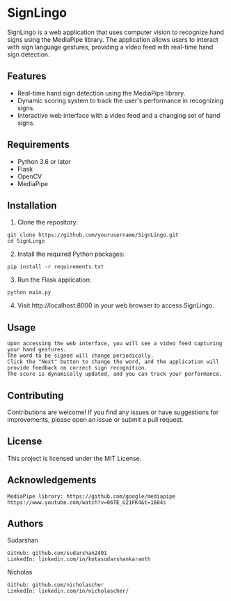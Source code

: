 # SignLingo

SignLingo is a web application that uses computer vision to recognize hand signs using the MediaPipe library. The application allows users to interact with sign language gestures, providing a video feed with real-time hand sign detection.

## Features

- Real-time hand sign detection using the MediaPipe library.
- Dynamic scoring system to track the user's performance in recognizing signs.
- Interactive web interface with a video feed and a changing set of hand signs.

## Requirements

- Python 3.6 or later
- Flask
- OpenCV
- MediaPipe

## Installation

1. Clone the repository:

```
git clone https://github.com/yourusername/SignLingo.git
cd SignLingo
```

2. Install the required Python packages:

```
pip install -r requirements.txt
```

3. Run the Flask application:

```
python main.py
```

4. Visit http://localhost:8000 in your web browser to access SignLingo.

## Usage

    Upon accessing the web interface, you will see a video feed capturing your hand gestures.
    The word to be signed will change periodically.
    Click the "Next" button to change the word, and the application will provide feedback on correct sign recognition.
    The score is dynamically updated, and you can track your performance.

## Contributing

Contributions are welcome! If you find any issues or have suggestions for improvements, please open an issue or submit a pull request.

## License

This project is licensed under the MIT License.

## Acknowledgements

    MediaPipe library: https://github.com/google/mediapipe
    https://www.youtube.com/watch?v=06TE_U21FK4&t=1684s

## Authors

Sudarshan

    GitHub: github.com/sudarshan2401
    LinkedIn: linkedin.com/in/kotasudarshankaranth

Nicholas

    Github: github.com/nicholascher
    LinkedIn: linkedin.com/in/nicholascher/
